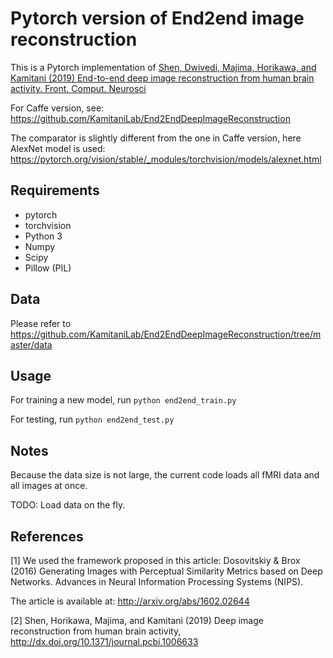 # Pytorch version of End2end image reconstruction

This is a Pytorch implementation of [Shen, Dwivedi, Majima, Horikawa, and Kamitani (2019) End-to-end deep image reconstruction from human brain activity. Front. Comput. Neurosci](https://www.frontiersin.org/articles/10.3389/fncom.2019.00021/full)

For Caffe version, see:
https://github.com/KamitaniLab/End2EndDeepImageReconstruction


The comparator is slightly different from the one in Caffe version, here AlexNet model is used:
https://pytorch.org/vision/stable/_modules/torchvision/models/alexnet.html


## Requirements
- pytorch
- torchvision
- Python 3
- Numpy
- Scipy
- Pillow (PIL)

## Data
Please refer to https://github.com/KamitaniLab/End2EndDeepImageReconstruction/tree/master/data

## Usage
For training a new model, run
`python end2end_train.py`

For testing, run
`python end2end_test.py`


## Notes
Because the data size is not large, the current code loads all fMRI data and all images at once.

TODO: Load data on the fly.

## References
[1] We used the framework proposed in this article: Dosovitskiy & Brox (2016) Generating Images with Perceptual Similarity Metrics based on Deep Networks. Advances in Neural Information Processing Systems (NIPS).

The article is available at: http://arxiv.org/abs/1602.02644

[2] Shen, Horikawa, Majima, and Kamitani (2019) Deep image reconstruction from human brain activity, http://dx.doi.org/10.1371/journal.pcbi.1006633